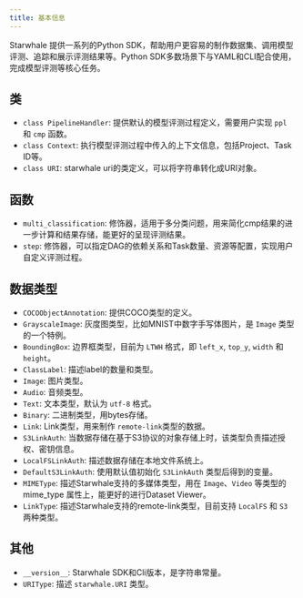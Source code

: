 ```yaml
---
title: 基本信息
---
```


Starwhale 提供一系列的Python SDK，帮助用户更容易的制作数据集、调用模型评测、追踪和展示评测结果等。Python SDK多数场景下与YAML和CLI配合使用，完成模型评测等核心任务。

## 类

- `class PipelineHandler`: 提供默认的模型评测过程定义，需要用户实现 `ppl` 和 `cmp` 函数。
- `class Context`: 执行模型评测过程中传入的上下文信息，包括Project、Task ID等。
- `class URI`: starwhale uri的类定义，可以将字符串转化成URI对象。

## 函数

- `multi_classification`: 修饰器，适用于多分类问题，用来简化cmp结果的进一步计算和结果存储，能更好的呈现评测结果。
- `step`: 修饰器，可以指定DAG的依赖关系和Task数量、资源等配置，实现用户自定义评测过程。

## 数据类型

- `COCOObjectAnnotation`: 提供COCO类型的定义。
- `GrayscaleImage`: 灰度图类型，比如MNIST中数字手写体图片，是 `Image` 类型的一个特例。
- `BoundingBox`: 边界框类型，目前为 `LTWH` 格式，即 `left_x`, `top_y`, `width` 和 `height`。
- `ClassLabel`: 描述label的数量和类型。
- `Image`: 图片类型。
- `Audio`: 音频类型。
- `Text`: 文本类型，默认为 `utf-8` 格式。
- `Binary`: 二进制类型，用bytes存储。
- `Link`: Link类型，用来制作 `remote-link`类型的数据。
- `S3LinkAuth`: 当数据存储在基于S3协议的对象存储上时，该类型负责描述授权、密钥信息。
- `LocalFSLinkAuth`: 描述数据存储在本地文件系统上。
- `DefaultS3LinkAuth`: 使用默认值初始化 `S3LinkAuth` 类型后得到的变量。
- `MIMEType`: 描述Starwhale支持的多媒体类型，用在 `Image`、`Video` 等类型的mime_type 属性上，能更好的进行Dataset Viewer。
- `LinkType`: 描述Starwhale支持的remote-link类型，目前支持 `LocalFS` 和 `S3` 两种类型。

## 其他

- `__version__`: Starwhale SDK和Cli版本，是字符串常量。
- `URIType`: 描述 `starwhale.URI` 类型。
